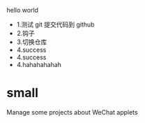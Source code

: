 hello world

- 1.测试 git 提交代码到 github 
- 2.钩子
- 3.切换仓库
- 4.success
- 4.success
- 4.hahahahahah
# small
Manage some projects about WeChat applets
